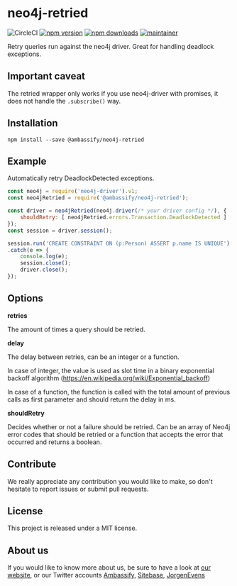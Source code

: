 # neo4j-retried

![CircleCI](https://img.shields.io/circleci/project/github/ambassify/neo4j-retried.svg)
[![npm version](https://img.shields.io/npm/v/@ambassify/neo4j-retried.svg)](https://www.npmjs.com/package/@ambassify/neo4j-retried)
[![npm downloads](https://img.shields.io/npm/dt/@ambassify/neo4j-retried.svg)](https://www.npmjs.com/package/@ambassify/neo4j-retried)
[![maintainer](https://img.shields.io/badge/maintainer-Gertt-brightgreen.svg)](https://github.com/Gertt)

Retry queries run against the neo4j driver. Great for handling deadlock exceptions.

## Important caveat

The retried wrapper only works if you use neo4j-driver with promises, it does
not handle the `.subscribe()` way.

## Installation

```shell
npm install --save @ambassify/neo4j-retried
```

## Example

Automatically retry DeadlockDetected exceptions.

```js
const neo4j = require('neo4j-driver').v1;
const neo4jRetried = require('@ambassify/neo4j-retried');

const driver = neo4jRetried(neo4j.driver(/* your driver config */), {
    shouldRetry: [ neo4jRetried.errors.Transaction.DeadlockDetected ]
});
const session = driver.session();

session.run('CREATE CONSTRAINT ON (p:Person) ASSERT p.name IS UNIQUE')
.catch(e => {
    console.log(e);
    session.close();
    driver.close();
});
```

## Options

**retries**

The amount of times a query should be retried.

**delay**

The delay between retries, can be an integer or a function.

In case of integer, the value is used as slot time in a binary exponential backoff algorithm (https://en.wikipedia.org/wiki/Exponential_backoff)

In case of a function, the function is called with the total amount of previous calls as first parameter and should return the delay in ms.

**shouldRetry**

Decides whether or not a failure should be retried. Can be an array of Neo4j error codes that should be retried or a function that accepts the error that occurred and returns a boolean.

## Contribute

We really appreciate any contribution you would like to make, so don't
hesitate to report issues or submit pull requests.

## License

This project is released under a MIT license.

## About us

If you would like to know more about us, be sure to have a look at [our website](https://www.ambassify.com), or our Twitter accounts [Ambassify](https://twitter.com/Ambassify), [Sitebase](https://twitter.com/Sitebase), [JorgenEvens](https://twitter.com/JorgenEvens)

